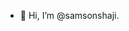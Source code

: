 - 👋 Hi, I’m @samsonshaji.


<!---
samsonshaji/samsonshaji is a ✨ special ✨ repository because its `README.md` (this file) appears on your GitHub profile.
You can click the Preview link to take a look at your changes.
--->
